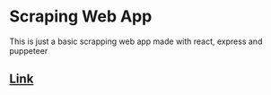 # Scraping Web App

This is just a basic scrapping web app made with react, express and puppeteer

## [Link](https://oheescrapper.netlify.app)
